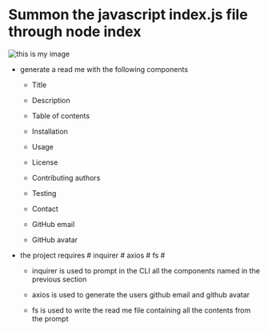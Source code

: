 # Summon the javascript index.js file through node index




![this is my image](https://img.shields.io/badge/Gavin-Potter-blue.svg)



* generate a read me with the following components

  * Title

  * Description

  * Table of contents

  * Installation

  * Usage

  * License

  * Contributing authors

  * Testing

  * Contact

  * GitHub email

  * GitHub avatar

* the project requires # inquirer # axios # fs #

  * inquirer is used to prompt in the CLI all the components named in the previous section

  * axios is used to generate the users github email and github avatar

  * fs is used to write the read me file containing all the contents from the prompt

